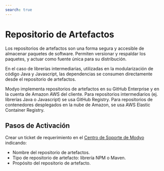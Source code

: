 ```yaml
---
search: true
---
```


# Repositorio de Artefactos

Los repositorios de artefactos son una forma segura y accesible de almacenar paquetes de software. Permiten versionar y respaldar los paquetes, y actuar como fuente única para su distribución.

En el caso de librerías intermediarias, utilizadas en la modularización de código Java y Javascript, las dependencias se consumen directamente desde el repositorio de artefactos.

Modyo implementa repositorios de artefactos en su GitHub Enterprise y en la cuenta de Amazon AWS del cliente. Para repositorios intermediarios (ej. librerías Java o Javascript) se usa GitHub Registry. Para repositorios de contenedores desplegados en la nube de Amazon, se usa AWS Elastic Container Registry.


## Pasos de Activación
Crear un ticket de requerimiento en el [Centro de Soporte de Modyo](https://support.modyo.com) indicando:
- Nombre del repositorio de artefactos.
- Tipo de repositorio de artefacto: librería NPM o Maven.
- Propósito del repositorio de artefacto.